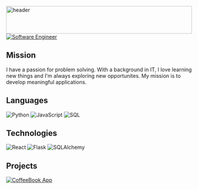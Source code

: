 <img width=100% height="75" src="https://t3.ftcdn.net/jpg/05/15/16/12/240_F_515161253_qgTl1av49pM4XmGMS8Tb7Ije0lBJcASS.jpg" alt="header"/>

<a href="https://git.io/typing-svg">
    <img src="https://readme-typing-svg.herokuapp.com?font=Montserrat&weight=500&size=25&duration=4500&pause=500&color=D9BED1&width=435&lines=Hello%2C+I'm+Galen+Reed;Software+Engineer" alt="Software Engineer"/>
</a>

## Mission

I have a passion for problem solving. With a background in IT, I love learning new things and I'm always exploring new opportunites. My mission is to develop meaningful applications. 

## Languages

![Python](https://img.shields.io/badge/-Python-000?&logo=Python)
![JavaScript](https://img.shields.io/badge/-JavaScript-000?&logo=JavaScript)
![SQL](https://img.shields.io/badge/-SQL-000?&logo=MySQL)

## Technologies
![React](https://img.shields.io/badge/-React-000?&logo=react)
![Flask](https://img.shields.io/badge/-Flask-000?&logo=flask)
![SQLAlchemy](https://img.shields.io/badge/-SQLAlchemy-000?&logo=sqlalchemy)

## Projects
[![CoffeeBook App](https://img.shields.io/badge/-CoffeeBook-black)](https://github.com/Galen-Reed/CoffeeBookApp)

<!--
**Galen-Reed/galen-reed** is a ✨ _special_ ✨ repository because its `README.md` (this file) appears on your GitHub profile.

Here are some ideas to get you started:

- 🔭 I’m currently working on ...
- 🌱 I’m currently learning ...
- 👯 I’m looking to collaborate on ...
- 🤔 I’m looking for help with ...
- 💬 Ask me about ...
- 📫 How to reach me: ...
- 😄 Pronouns: ...
- ⚡ Fun fact: ...
-->
